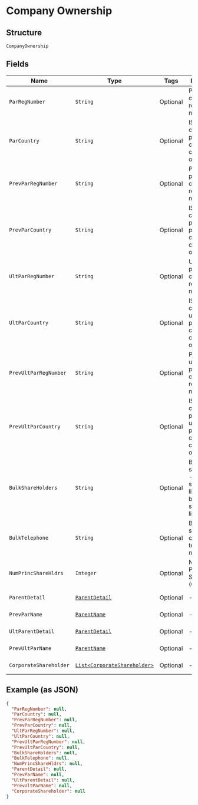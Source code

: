 
# Company Ownership

## Structure

`CompanyOwnership`

## Fields

| Name | Type | Tags | Description | Getter | Setter |
|  --- | --- | --- | --- | --- | --- |
| `ParRegNumber` | `String` | Optional | Parent company registered number | String getParRegNumber() | setParRegNumber(String parRegNumber) |
| `ParCountry` | `String` | Optional | ISO country code of parent company country of origin | String getParCountry() | setParCountry(String parCountry) |
| `PrevParRegNumber` | `String` | Optional | Previous parent company registered number | String getPrevParRegNumber() | setPrevParRegNumber(String prevParRegNumber) |
| `PrevParCountry` | `String` | Optional | ISO country code of previous parent company country of origin | String getPrevParCountry() | setPrevParCountry(String prevParCountry) |
| `UltParRegNumber` | `String` | Optional | Ultimate parent company registered number | String getUltParRegNumber() | setUltParRegNumber(String ultParRegNumber) |
| `UltParCountry` | `String` | Optional | ISO country code of ultimate parent company country of origin | String getUltParCountry() | setUltParCountry(String ultParCountry) |
| `PrevUltParRegNumber` | `String` | Optional | Previous ultimate parent company registered number | String getPrevUltParRegNumber() | setPrevUltParRegNumber(String prevUltParRegNumber) |
| `PrevUltParCountry` | `String` | Optional | ISO country code of previous ultimate parent company country of origin | String getPrevUltParCountry() | setPrevUltParCountry(String prevUltParCountry) |
| `BulkShareHolders` | `String` | Optional | Bulk shareholders - Y = Bulk shareholders list; N = No bulk shareholders list | String getBulkShareHolders() | setBulkShareHolders(String bulkShareHolders) |
| `BulkTelephone` | `String` | Optional | Bulk shareholders contact telephone number | String getBulkTelephone() | setBulkTelephone(String bulkTelephone) |
| `NumPrincShareHldrs` | `Integer` | Optional | Number of Principal Shareholders (0 - 10) | Integer getNumPrincShareHldrs() | setNumPrincShareHldrs(Integer numPrincShareHldrs) |
| `ParentDetail` | [`ParentDetail`](../../doc/models/parent-detail.md) | Optional | - | ParentDetail getParentDetail() | setParentDetail(ParentDetail parentDetail) |
| `PrevParName` | [`ParentName`](../../doc/models/parent-name.md) | Optional | - | ParentName getPrevParName() | setPrevParName(ParentName prevParName) |
| `UltParentDetail` | [`ParentDetail`](../../doc/models/parent-detail.md) | Optional | - | ParentDetail getUltParentDetail() | setUltParentDetail(ParentDetail ultParentDetail) |
| `PrevUltParName` | [`ParentName`](../../doc/models/parent-name.md) | Optional | - | ParentName getPrevUltParName() | setPrevUltParName(ParentName prevUltParName) |
| `CorporateShareholder` | [`List<CorporateShareholder>`](../../doc/models/corporate-shareholder.md) | Optional | - | List<CorporateShareholder> getCorporateShareholder() | setCorporateShareholder(List<CorporateShareholder> corporateShareholder) |

## Example (as JSON)

```json
{
  "ParRegNumber": null,
  "ParCountry": null,
  "PrevParRegNumber": null,
  "PrevParCountry": null,
  "UltParRegNumber": null,
  "UltParCountry": null,
  "PrevUltParRegNumber": null,
  "PrevUltParCountry": null,
  "BulkShareHolders": null,
  "BulkTelephone": null,
  "NumPrincShareHldrs": null,
  "ParentDetail": null,
  "PrevParName": null,
  "UltParentDetail": null,
  "PrevUltParName": null,
  "CorporateShareholder": null
}
```

